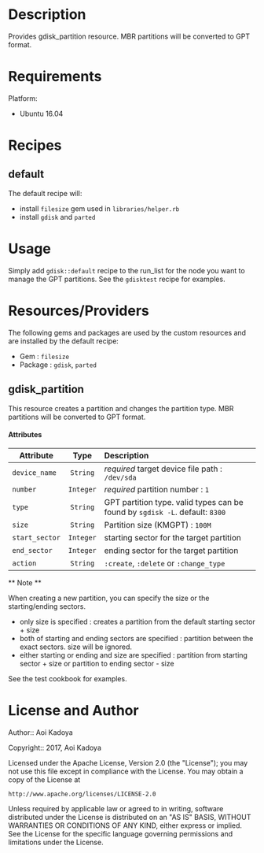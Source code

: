 Description
===========

Provides gdisk_partition resource.
MBR partitions will be converted to GPT format.

Requirements
============

Platform:
- Ubuntu 16.04

Recipes
=======

default
-------

The default recipe will:

- install `filesize` gem used in `libraries/helper.rb`
- install `gdisk` and `parted` 


Usage
=====

Simply add `gdisk::default` recipe to the run_list for the node you want to manage the GPT partitions.
See the `gdisktest` recipe for examples.

Resources/Providers
===================

The following gems and packages are used by the custom resources and are installed by the default recipe:

- Gem : `filesize`
- Package : `gdisk`, `parted`

gdisk_partition
---------------

This resource creates a partition and changes the partition type.
MBR partitions will be converted to GPT format.

#### Attributes

| Attribute       | Type     | Description                                                                    |
|-----------------|:--------:|:-------------------------------------------------------------------------------|
| `device_name`   | `String` | *required* target device file path : `/dev/sda`                                |
| `number`        | `Integer`| *required* partition number : `1`                                              |
| `type`          | `String` | GPT partition type. valid types can be found by `sgdisk -L`. default: `8300`   |
| `size`          | `String` | Partition size (KMGPT) : `100M`                                                |
| `start_sector`  | `Integer`| starting sector for the target partition                                       |
| `end_sector`    | `Integer`| ending sector for the target partition                                         |
| `action`        | `String` | `:create`, `:delete` or `:change_type`                                         |

** Note **

When creating a new partition, you can specify the size or the starting/ending sectors.

- only size is specified : creates a partition from the default starting sector + size 
- both of starting and ending sectors are specified : partition between the exact sectors. size will be ignored.
- either starting or ending and size are specified : partition from starting sector + size or partition to ending sector - size

See the test cookbook for examples.

License and Author
==================

Author:: Aoi Kadoya

Copyright:: 2017, Aoi Kadoya

Licensed under the Apache License, Version 2.0 (the "License");
you may not use this file except in compliance with the License.
You may obtain a copy of the License at

    http://www.apache.org/licenses/LICENSE-2.0

Unless required by applicable law or agreed to in writing, software
distributed under the License is distributed on an "AS IS" BASIS,
WITHOUT WARRANTIES OR CONDITIONS OF ANY KIND, either express or implied.
See the License for the specific language governing permissions and
limitations under the License.
